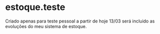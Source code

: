 # estoque.teste
Criado apenas para teste pessoal a partir de hoje 13/03 será incluido as evoluções 
do meu sistema de estoque.
